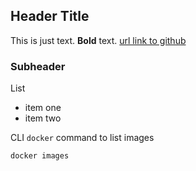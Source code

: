 
## Header Title

This is just text.  **Bold** text. [url link to github](https://github.com)

### Subheader

List
* item one
* item two


CLI `docker` command to list images
```
docker images
```
